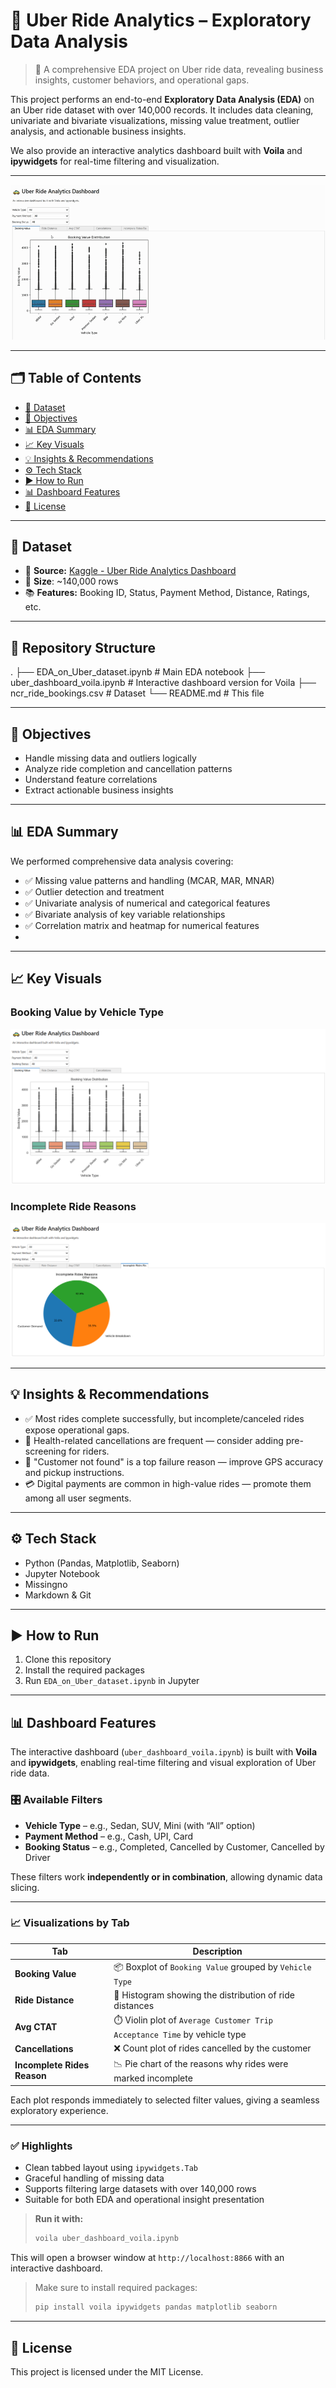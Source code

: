 # 🚕 Uber Ride Analytics – Exploratory Data Analysis

> 🧠 A comprehensive EDA project on Uber ride data, revealing business insights, customer behaviors, and operational gaps.

This project performs an end-to-end **Exploratory Data Analysis (EDA)** on an Uber ride dataset with over 140,000 records. It includes data cleaning, univariate and bivariate visualizations, missing value treatment, outlier analysis, and actionable business insights.

We also provide an interactive analytics dashboard built with **Voila** and **ipywidgets** for real-time filtering and visualization.

---
![Dashboard Preview](./assets/preview.gif)

---

## 🗂️ Table of Contents

- [📁 Dataset](#-dataset)
- [🎯 Objectives](#-objectives)
- [📊 EDA Summary](#-eda-summary)
- [📈 Key Visuals](#-key-visuals)
- [💡 Insights & Recommendations](#-insights--recommendations)
- [⚙️ Tech Stack](#-tech-stack)
- [▶️ How to Run](#-how-to-run)
- [📊 Dashboard Features](#-dashboard-features)
- [📄 License](#-license)

---

## 📁 Dataset

- 📌 **Source:** [Kaggle - Uber Ride Analytics Dashboard](https://www.kaggle.com/datasets/yashdevladdha/uber-ride-analytics-dashboard)
- 💾 **Size**: ~140,000 rows 
- 📚 **Features:** Booking ID, Status, Payment Method, Distance, Ratings, etc.

---

## 📁 Repository Structure
.
├── EDA_on_Uber_dataset.ipynb # Main EDA notebook
├── uber_dashboard_voila.ipynb # Interactive dashboard version for Voila
├── ncr_ride_bookings.csv # Dataset 
└── README.md # This file

---

## 🎯 Objectives

- Handle missing data and outliers logically
- Analyze ride completion and cancellation patterns
- Understand feature correlations
- Extract actionable business insights

---

## 📊 EDA Summary

We performed comprehensive data analysis covering:

- ✅ Missing value patterns and handling (MCAR, MAR, MNAR)
- ✅ Outlier detection and treatment
- ✅ Univariate analysis of numerical and categorical features
- ✅ Bivariate analysis of key variable relationships
- ✅ Correlation matrix and heatmap for numerical features
- 
---

## 📈 Key Visuals

### Booking Value by Vehicle Type
![vehicle_value](./assets/booking_value_vehicle.png)

### Incomplete Ride Reasons
![incomplete_reasons](./assets/incomplete_pie.png)

---

## 💡 Insights & Recommendations

- ✅ Most rides complete successfully, but incomplete/canceled rides expose operational gaps.
- 🤧 Health-related cancellations are frequent — consider adding pre-screening for riders.
- 📍 "Customer not found" is a top failure reason — improve GPS accuracy and pickup instructions.
- 💳 Digital payments are common in high-value rides — promote them among all user segments.

---

## ⚙️ Tech Stack

- Python (Pandas, Matplotlib, Seaborn)
- Jupyter Notebook
- Missingno
- Markdown & Git

---

## ▶️ How to Run

1. Clone this repository
2. Install the required packages
3. Run `EDA_on_Uber_dataset.ipynb` in Jupyter

---

## 📊 Dashboard Features

The interactive dashboard (`uber_dashboard_voila.ipynb`) is built with **Voila** and **ipywidgets**, enabling real-time filtering and visual exploration of Uber ride data.

### 🎛️ Available Filters

- **Vehicle Type** – e.g., Sedan, SUV, Mini (with “All” option)
- **Payment Method** – e.g., Cash, UPI, Card
- **Booking Status** – e.g., Completed, Cancelled by Customer, Cancelled by Driver

These filters work **independently or in combination**, allowing dynamic data slicing.

---

### 📈 Visualizations by Tab

| Tab                        | Description                                                                 |
|---------------------------|-----------------------------------------------------------------------------|
| **Booking Value**         | 📦 Boxplot of `Booking Value` grouped by `Vehicle Type`                     |
| **Ride Distance**         | 🚗 Histogram showing the distribution of ride distances                     |
| **Avg CTAT**              | ⏱️ Violin plot of `Average Customer Trip Acceptance Time` by vehicle type  |
| **Cancellations**         | ❌ Count plot of rides cancelled by the customer                            |
| **Incomplete Rides Reason** | 📉 Pie chart of the reasons why rides were marked incomplete               |

Each plot responds immediately to selected filter values, giving a seamless exploratory experience.

---

### ✅ Highlights

- Clean tabbed layout using `ipywidgets.Tab`
- Graceful handling of missing data
- Supports filtering large datasets with over 140,000 rows
- Suitable for both EDA and operational insight presentation

> **Run it with:**  
> ```bash
> voila uber_dashboard_voila.ipynb
> ```

This will open a browser window at ```http://localhost:8866``` with an interactive dashboard.

> Make sure to install required packages:  
> ```bash
> pip install voila ipywidgets pandas matplotlib seaborn
> ```

---

## 📄 License

This project is licensed under the MIT License.

